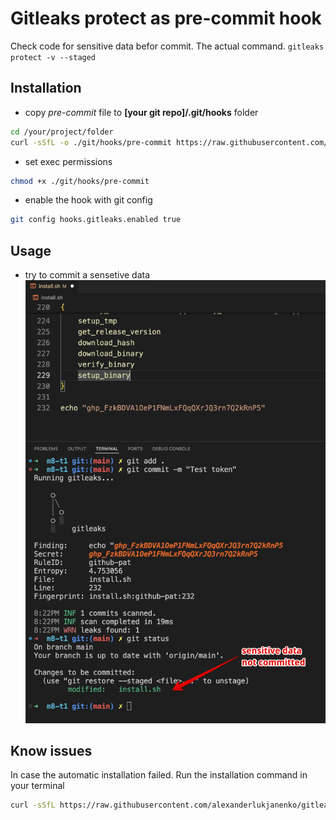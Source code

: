 # Gitleaks protect as pre-commit hook

Check code for sensitive data befor commit.
The actual command.
```gitleaks protect -v --staged```

## Installation

- copy _pre-commit_ file to **[your git repo]/.git/hooks** folder
```sh
cd /your/project/folder
curl -sSfL -o ./git/hooks/pre-commit https://raw.githubusercontent.com/alexanderlukjanenko/gitleaks-pre-commit-hook/main/pre-commit
```
- set exec permissions
```sh
chmod +x ./git/hooks/pre-commit 
```
- enable the hook with git config
```sh
git config hooks.gitleaks.enabled true
```

## Usage
- try to commit a sensetive data
![usage example](./usage_example.png)

## Know issues
In case the automatic installation failed. Run the installation command in your terminal
```sh
curl -sSfL https://raw.githubusercontent.com/alexanderlukjanenko/gitleaks-pre-commit-hook/main/install.sh | sh
```

